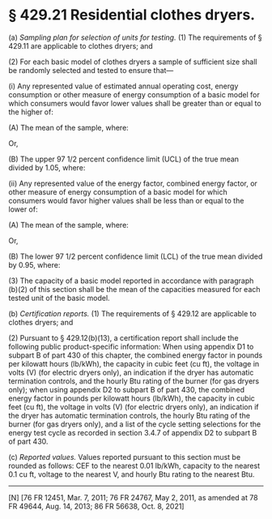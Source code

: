 # § 429.21   Residential clothes dryers.

(a) *Sampling plan for selection of units for testing.* (1) The requirements of § 429.11 are applicable to clothes dryers; and


(2) For each basic model of clothes dryers a sample of sufficient size shall be randomly selected and tested to ensure that—


(i) Any represented value of estimated annual operating cost, energy consumption or other measure of energy consumption of a basic model for which consumers would favor lower values shall be greater than or equal to the higher of:


(A) The mean of the sample, where:


Or,


(B) The upper 97
1/2 percent confidence limit (UCL) of the true mean divided by 1.05, where:



(ii) Any represented value of the energy factor, combined energy factor, or other measure of energy consumption of a basic model for which consumers would favor higher values shall be less than or equal to the lower of:


(A) The mean of the sample, where:


Or,


(B) The lower 97
1/2 percent confidence limit (LCL) of the true mean divided by 0.95, where:



(3) The capacity of a basic model reported in accordance with paragraph (b)(2) of this section shall be the mean of the capacities measured for each tested unit of the basic model.


(b) *Certification reports.* (1) The requirements of § 429.12 are applicable to clothes dryers; and


(2) Pursuant to § 429.12(b)(13), a certification report shall include the following public product-specific information: When using appendix D1 to subpart B of part 430 of this chapter, the combined energy factor in pounds per kilowatt hours (lb/kWh), the capacity in cubic feet (cu ft), the voltage in volts (V) (for electric dryers only), an indication if the dryer has automatic termination controls, and the hourly Btu rating of the burner (for gas dryers only); when using appendix D2 to subpart B of part 430, the combined energy factor in pounds per kilowatt hours (lb/kWh), the capacity in cubic feet (cu ft), the voltage in volts (V) (for electric dryers only), an indication if the dryer has automatic termination controls, the hourly Btu rating of the burner (for gas dryers only), and a list of the cycle setting selections for the energy test cycle as recorded in section 3.4.7 of appendix D2 to subpart B of part 430.


(c) *Reported values.* Values reported pursuant to this section must be rounded as follows: CEF to the nearest 0.01 lb/kWh, capacity to the nearest 0.1 cu ft, voltage to the nearest V, and hourly Btu rating to the nearest Btu.



---

[N] [76 FR 12451, Mar. 7, 2011; 76 FR 24767, May 2, 2011, as amended at 78 FR 49644, Aug. 14, 2013; 86 FR 56638, Oct. 8, 2021]




